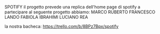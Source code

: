 SPOTIFY 
il progetto prevede una replica dell'home page di spotify
a partecipare al seguente progetto abbiamo:
MARCO RUBERTO
FRANCESCO LANDO
FABIOLA IBRAHIMI
LUCIANO REA

la nostra bacheca: https://trello.com/b/8BPz7Bpx/spotify
